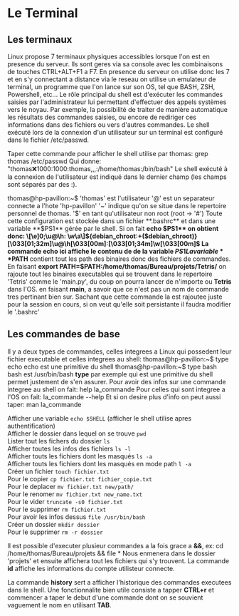 # Le Terminal

## Les terminaux
Linux propose 7 terminaux physiques accessibles lorsque l'on est en presence du serveur. Ils sont geres via sa console avec les combinaisons de touches CTRL+ALT+F1 a F7.
En presence du serveur on utilise donc les 7 et en s'y connectant a distance via le reseau on utilise un emulateur de terminal, un programme que l'on lance sur son OS, tel que BASH, ZSH, Powershell, etc...
Le rôle principal du shell est d'exécuter les commandes saisies par l'administrateur lui permettant d'effectuer des appels systèmes vers le noyau.
Par exemple, la possibilité de traiter de manière automatique les résultats des commandes saisies, ou encore de rediriger ces informations dans des fichiers ou vers d'autres commandes.
Le shell exécuté lors de la connexion d'un utilisateur sur un terminal est configuré dans le fichier  /etc/passwd.

Taper cette commande pour afficher le shell utilise par thomas: 
    grep thomas /etc/passwd
Qui donne:
"thomas:x:1000:1000:thomas,,,:/home/thomas:/bin/bash"
Le shell exécuté à la connexion de l'utilisateur est indiqué dans le dernier champ (les champs sont séparés par des :).

thomas@hp-pavillon:~$
'thomas' est l'utilisateur
'@' est un separateur
connecte a l'hote 'hp-pavillon'
'~' indique qu'on se situe dans le repertoire personnel de thomas.
'$' en tant qu'utilisateur non root (root -> '#')
Toute cette configuration est stockée dans un fichier **.bashrc** et dans une variable **$PS1** gérée par le shell.
Si on fait **echo $PS1** on obtient donc:
    \[\e]0;\u@\h: \w\a\]${debian_chroot:+($debian_chroot)}\[\033[01;32m\]\u@\h\[\033[00m\]:\[\033[01;34m\]\w\[\033[00m\]\$
La commande echo ici affiche le contenu de de la variable $PS1
La variable **$PATH** contient tout les path des binaires donc des fichiers de commandes.
En faisant **export PATH=$PATH:/home/thomas/Bureau/projets/Tetris/** on rajoute tout les binaires executables qui se trouvent dans le repertoire 'Tetris' comme le 'main.py', du coup on pourra lancer de n'importe ou **Tetris** dans l'OS. en faisant **main**, a savoir que ce n'est pas un nom de commande tres pertinant bien sur. Sachant que cette commande la est rajoutee juste pour la session en cours, si on veut qu'elle soit persistante il faudra modifier le '.bashrc'

## Les commandes de base

Il y a deux types de commandes, celles integrees a Linux qui possedent leur fichier executable et celles integrees au shell:
    thomas@hp-pavillon:~$ type echo
    echo est une primitive du shell
    thomas@hp-pavillon:~$ type bash
    bash est /usr/bin/bash
**type** par exemple qui est une primitive du shell permet justement de s'en assurer.
Pour avoir des infos sur une commande integree au shell on fait:
    help la_commande
Pour celles qui sont integree a l'OS on fait:
    la_commande --help
Et si on desire plus d'info on peut aussi taper:
    man la_commande

Afficher une variable `echo $SHELL` (afficher le shell utilise apres authentification)<br>
Afficher le dossier dans lequel on se trouve `pwd`<br>
Lister tout les fichers du dossier `ls`<br>
Afficher toutes les infos des fichiers `ls -l`<br>
Afficher touts les fichiers dont les masqués `ls -a`<br>
Afficher touts les fichiers dont les masqués en mode path `l -a`<br>
Créer un fichier `touch fichier.txt`<br>
Pour le copier `cp fichier.txt fichier_copie.txt`<br>
Pour le deplacer `mv fichier.txt new/path/`<br>
Pour le renomer `mv fichier.txt new_name.txt`<br>
Pour le vider `truncate -s0 fichier.txt`<br>
Pour le supprimer `rm fichier.txt`<br>
Pour avoir les infos dessus `file /usr/bin/bash`<br>
Créer un dossier `mkdir dossier`<br>
Pour le supprimer `rm -r dossier`<br>

Il est possible d'executer plusieur commandes a la fois grace a **&&**, ex:
    cd /home/thomas/Bureau/projets && file *
Nous enmenera dans le dossier 'projets' et ensuite affichera tout les fichiers qui s'y trouvent.
La commande **id** affiche les informations du compte utilisteur connecte.

La commande **history** sert a afficher l'historique des commandes executees dans le shell.
Une fonctionnalite bien utile consiste a tapper **CTRL+r** et commencer a taper le debut d'une commande dont on se souvient vaguement le nom en utilisant **TAB**.
